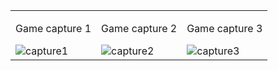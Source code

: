<table>
    <tr>
        <td>
            <p>Game capture 1</p>
            <img alt="capture1" src="/Assets/GameCapture1.JPG">
        </td>
        <td>
            <p>Game capture 2</p>
            <img alt="capture2" src="/Assets/GameCapture2.JPG">
        </td>
        <td>
            <p>Game capture 3</p>
            <img alt="capture3" src="/Assets/GameCapture3.JPG">
        </td>
    </tr>
</table>